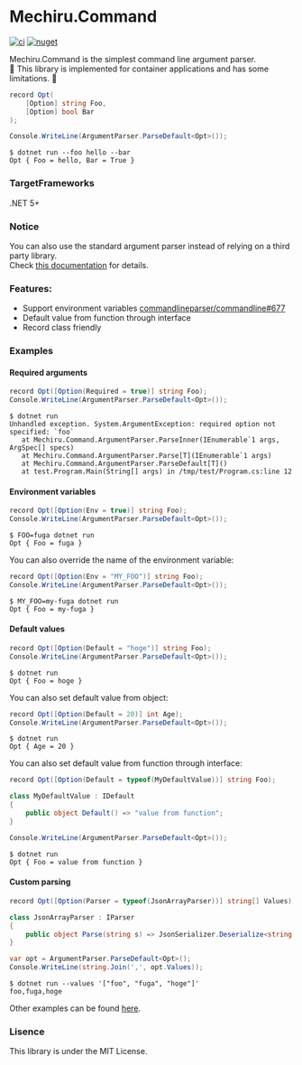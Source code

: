 # Mechiru.Command

[![ci](https://github.com/mechiru/Mechiru.Command/workflows/ci/badge.svg)](https://github.com/mechiru/Mechiru.Command/actions?query=workflow:ci)
[![nuget](https://img.shields.io/nuget/v/Mechiru.Command.svg)](https://www.nuget.org/packages/Mechiru.Command/)

Mechiru.Command is the simplest command line argument parser.<br>
🚧 This library is implemented for container applications and has some limitations. 🚧

```csharp
record Opt(
    [Option] string Foo,
    [Option] bool Bar
);

Console.WriteLine(ArgumentParser.ParseDefault<Opt>());
```

```console
$ dotnet run --foo hello --bar
Opt { Foo = hello, Bar = True }
```


### TargetFrameworks
.NET 5+


### Notice
You can also use the standard argument parser instead of relying on a third party library.<br>
Check [this documentation](https://docs.microsoft.com/en-us/archive/msdn-magazine/2019/march/net-parse-the-command-line-with-system-commandline) for details.


### Features:
- Support environment variables [commandlineparser/commandline#677](https://github.com/commandlineparser/commandline/issues/677)
- Default value from function through interface
- Record class friendly


### Examples


#### Required arguments
```csharp
record Opt([Option(Required = true)] string Foo);
Console.WriteLine(ArgumentParser.ParseDefault<Opt>());
```

```console
$ dotnet run
Unhandled exception. System.ArgumentException: required option not specified: `foo`
   at Mechiru.Command.ArgumentParser.ParseInner(IEnumerable`1 args, ArgSpec[] specs)
   at Mechiru.Command.ArgumentParser.Parse[T](IEnumerable`1 args)
   at Mechiru.Command.ArgumentParser.ParseDefault[T]()
   at test.Program.Main(String[] args) in /tmp/test/Program.cs:line 12
```


#### Environment variables
```csharp
record Opt([Option(Env = true)] string Foo);
Console.WriteLine(ArgumentParser.ParseDefault<Opt>());
```

```console
$ FOO=fuga dotnet run
Opt { Foo = fuga }
```

You can also override the name of the environment variable:
```csharp
record Opt([Option(Env = "MY_FOO")] string Foo);
Console.WriteLine(ArgumentParser.ParseDefault<Opt>());
```

```console
$ MY_FOO=my-fuga dotnet run
Opt { Foo = my-fuga }
```


#### Default values
```csharp
record Opt([Option(Default = "hoge")] string Foo);
Console.WriteLine(ArgumentParser.ParseDefault<Opt>());
```

```console
$ dotnet run
Opt { Foo = hoge }
```

You can also set default value from object:
```csharp
record Opt([Option(Default = 20)] int Age);
Console.WriteLine(ArgumentParser.ParseDefault<Opt>());
```

```console
$ dotnet run
Opt { Age = 20 }
```

You can also set default value from function through interface:
```csharp
record Opt([Option(Default = typeof(MyDefaultValue))] string Foo);

class MyDefaultValue : IDefault
{
    public object Default() => "value from function";
} 

Console.WriteLine(ArgumentParser.ParseDefault<Opt>());
```

```console
$ dotnet run
Opt { Foo = value from function }
```


#### Custom parsing
```csharp
record Opt([Option(Parser = typeof(JsonArrayParser))] string[] Values);

class JsonArrayParser : IParser
{
    public object Parse(string s) => JsonSerializer.Deserialize<string[]>(s)!;
}

var opt = ArgumentParser.ParseDefault<Opt>();
Console.WriteLine(string.Join(',', opt.Values));
```

```console
$ dotnet run --values '["foo", "fuga", "hoge"]'
foo,fuga,hoge
```

Other examples can be found [here](tests/Mechiru.Command.Tests/Example.cs).


### Lisence
This library is under the MIT License.
